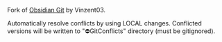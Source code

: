 Fork of [Obsidian Git](https://github.com/Vinzent03/obsidian-git) by Vinzent03. 

Automatically resolve conflicts by using LOCAL changes. Conflicted versions will be written to "⛔️GitConflicts" directory (must be gitignored).
